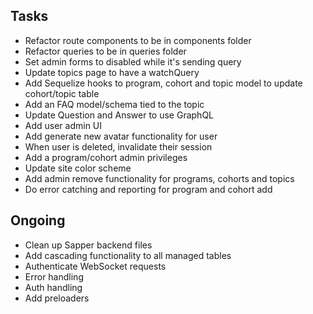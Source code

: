 ## Tasks

- Refactor route components to be in components folder
- Refactor queries to be in queries folder
- Set admin forms to disabled while it's sending query
- Update topics page to have a watchQuery
- Add Sequelize hooks to program, cohort and topic model to update cohort/topic table
- Add an FAQ model/schema tied to the topic
- Update Question and Answer to use GraphQL
- Add user admin UI
- Add generate new avatar functionality for user
- When user is deleted, invalidate their session
- Add a program/cohort admin privileges
- Update site color scheme
- Add admin remove functionality for programs, cohorts and topics
- Do error catching and reporting for program and cohort add

## Ongoing

- Clean up Sapper backend files
- Add cascading functionality to all managed tables
- Authenticate WebSocket requests
- Error handling
- Auth handling
- Add preloaders 
